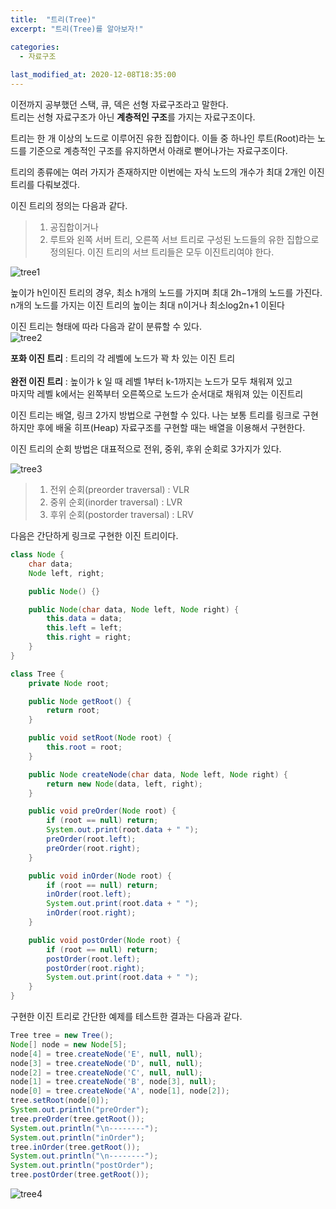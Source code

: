 ```yaml
---
title:  "트리(Tree)"
excerpt: "트리(Tree)를 알아보자!"

categories:
  - 자료구조
  
last_modified_at: 2020-12-08T18:35:00
---
```


이전까지 공부했던 스택, 큐, 덱은 선형 자료구조라고 말한다.  
트리는 선형 자료구조가 아닌 **계층적인 구조**를 가지는 자료구조이다.  
  
트리는 한 개 이상의 노드로 이루어진 유한 집합이다. 이들 중 하나인 루트(Root)라는 노드를 기준으로 계층적인 구조를 유지하면서 아래로 뻗어나가는 자료구조이다.
  
트리의 종류에는 여러 가지가 존재하지만 이번에는 자식 노드의 개수가 최대 2개인 이진 트리를 다뤄보겠다.  
  
이진 트리의 정의는 다음과 같다.

>1. 공집합이거나
>2. 루트와 왼쪽 서버 트리, 오른쪽 서브 트리로 구성된 노드들의 유한 집합으로 정의된다. 이진 트리의 서브 트리들은 모두 이진트리여야 한다.

![tree1](https://user-images.githubusercontent.com/53072057/101473119-c815ab00-398c-11eb-8d03-3c18a6cf8137.JPG)

높이가 h인이진 트리의 경우, 최소 h개의 노드를 가지며 최대 2h−1개의 노드를 가진다.  ​  
n개의 노드를 가지는 이진 트리의 높이는 최대 n이거나 최소log2​n+1 이된다


이진 트리는 형태에 따라 다음과 같이 분류할 수 있다.  
![tree2](https://user-images.githubusercontent.com/53072057/101473121-c946d800-398c-11eb-88f0-ab039b3121c8.JPG)

**포화 이진 트리** : 트리의 각 레벨에 노드가 꽉 차 있는 이진 트리<br>
<br> 
**완전 이진 트리** : 높이가 k 일 때 레벨 1부터 k-1까지는 노드가 모두 채워져 있고  
 마지막 레벨 k에서는 왼쪽부터 오른쪽으로 노드가 순서대로 채워져 있는 이진트리

이진 트리는 배열, 링크 2가지 방법으로 구현할 수 있다. 나는 보통 트리를 링크로 구현하지만 후에 배울 히프(Heap) 자료구조를 구현할 때는 배열을 이용해서 구현한다.

이진 트리의 순회 방법은 대표적으로 전위, 중위, 후위 순회로 3가지가 있다.

![tree3](https://user-images.githubusercontent.com/53072057/101473123-c946d800-398c-11eb-8ade-fda8bd049919.JPG)

>1. 전위 순회(preorder traversal) : VLR
>2. 중위 순회(inorder traversal) : LVR
>3. 후위 순회(postorder traversal) : LRV

다음은 간단하게 링크로 구현한 이진 트리이다.

```java
class Node {
	char data;
	Node left, right;

	public Node() {}

	public Node(char data, Node left, Node right) {
		this.data = data;
		this.left = left;
		this.right = right;
	}
}

class Tree {
	private Node root;

	public Node getRoot() {
		return root;
	}

	public void setRoot(Node root) {
		this.root = root;
	}

	public Node createNode(char data, Node left, Node right) {
		return new Node(data, left, right);
	}

	public void preOrder(Node root) {
		if (root == null) return;
		System.out.print(root.data + " ");
		preOrder(root.left);
		preOrder(root.right);
	}

	public void inOrder(Node root) {
		if (root == null) return;
		inOrder(root.left);
		System.out.print(root.data + " ");
		inOrder(root.right);
	}

	public void postOrder(Node root) {
		if (root == null) return;
		postOrder(root.left);
		postOrder(root.right);
		System.out.print(root.data + " ");
	}
}
```

 구현한 이진 트리로 간단한 예제를 테스트한 결과는 다음과 같다.
 
 ```java
 Tree tree = new Tree();
Node[] node = new Node[5];
node[4] = tree.createNode('E', null, null);	
node[3] = tree.createNode('D', null, null);
node[2] = tree.createNode('C', null, null);
node[1] = tree.createNode('B', node[3], null);
node[0] = tree.createNode('A', node[1], node[2]);
tree.setRoot(node[0]);
System.out.println("preOrder");
tree.preOrder(tree.getRoot());
System.out.println("\n--------");
System.out.println("inOrder");
tree.inOrder(tree.getRoot());
System.out.println("\n--------");
System.out.println("postOrder");
tree.postOrder(tree.getRoot());	
 ```
 
 ![tree4](https://user-images.githubusercontent.com/53072057/101473125-c9df6e80-398c-11eb-87f4-97bc52e2bcd2.JPG)